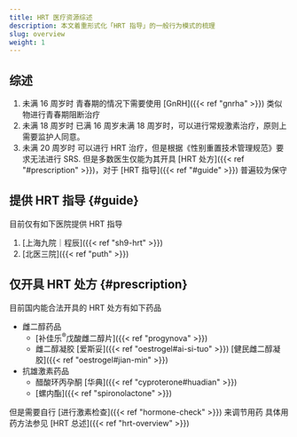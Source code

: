 ```yaml
---
title: HRT 医疗资源综述
description: 本文着重形式化「HRT 指导」的一般行为模式的梳理
slug: overview
weight: 1
---
```


## 综述

1. 未满 16 周岁时
   青春期的情况下需要使用 [GnRH]({{< ref "gnrha" >}}) 类似物进行青春期阻断治疗
1. 未满 18 周岁时
   已满 16 周岁未满 18 周岁时，可以进行常规激素治疗，原则上需要监护人同意。
1. 未满 20 周岁时
   可以进行 HRT 治疗，但是根据《性别重置技术管理规范》要求无法进行 SRS.
   但是多数医生仅能为其开具 [HRT 处方]({{< ref "#prescription" >}})，对于 [HRT 指导]({{< ref "#guide" >}}) 普遍较为保守

## 提供 HRT 指导 {#guide}

目前仅有如下医院提供 HRT 指导

1. [上海九院｜程辰]({{< ref "sh9-hrt" >}})
1. [北医三院]({{< ref "puth" >}})

## 仅开具 HRT 处方 {#prescription}

目前国内能合法开具的 HRT 处方有如下药品

- 雌二醇药品
  - [补佳乐<sup>&reg;</sup>戊酸雌二醇片]({{< ref "progynova" >}})
  - 雌二醇凝胶
    [爱斯妥]({{< ref "oestrogel#ai-si-tuo" >}})
    [健民雌二醇凝胶]({{< ref "oestrogel#jian-min" >}})
- 抗雄激素药品
  - 醋酸环丙孕酮
    [华典]({{< ref "cyproterone#huadian" >}})
  - [螺内酯]({{< ref "spironolactone" >}})

但是需要自行 [进行激素检查]({{< ref "hormone-check" >}}) 来调节用药
具体用药方法参见 [HRT 总述]({{< ref "hrt-overview" >}})
